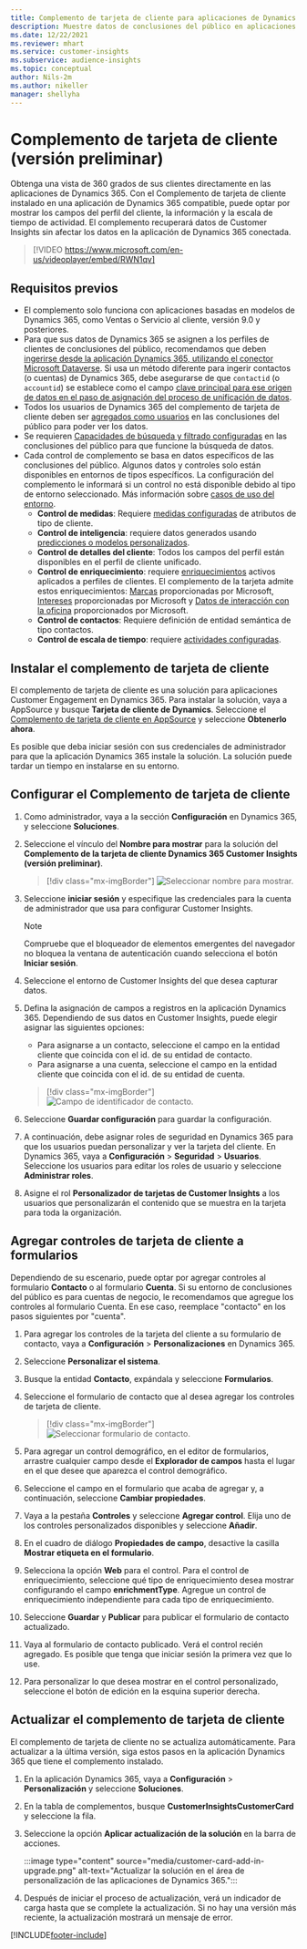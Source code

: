 ```yaml
---
title: Complemento de tarjeta de cliente para aplicaciones de Dynamics 365 (contiene vídeo)
description: Muestre datos de conclusiones del público en aplicaciones de Dynamics 365 con este complemento.
ms.date: 12/22/2021
ms.reviewer: mhart
ms.service: customer-insights
ms.subservice: audience-insights
ms.topic: conceptual
author: Nils-2m
ms.author: nikeller
manager: shellyha
---
```


# <a name="customer-card-add-in-preview"></a>Complemento de tarjeta de cliente (versión preliminar)



Obtenga una vista de 360 grados de sus clientes directamente en las aplicaciones de Dynamics 365. Con el Complemento de tarjeta de cliente instalado en una aplicación de Dynamics 365 compatible, puede optar por mostrar los campos del perfil del cliente, la información y la escala de tiempo de actividad. El complemento recuperará datos de Customer Insights sin afectar los datos en la aplicación de Dynamics 365 conectada.

> [!VIDEO https://www.microsoft.com/en-us/videoplayer/embed/RWN1qv]

## <a name="prerequisites"></a>Requisitos previos

- El complemento solo funciona con aplicaciones basadas en modelos de Dynamics 365, como Ventas o Servicio al cliente, versión 9.0 y posteriores.
- Para que sus datos de Dynamics 365 se asignen a los perfiles de clientes de conclusiones del público, recomendamos que deben [ingerirse desde la aplicación Dynamics 365, utilizando el conector Microsoft Dataverse](connect-power-query.md). Si usa un método diferente para ingerir contactos (o cuentas) de Dynamics 365, debe asegurarse de que `contactid` (o `accountid`) se establece como el campo [clave principal para ese origen de datos en el paso de asignación del proceso de unificación de datos](map-entities.md#select-primary-key-and-semantic-type-for-attributes). 
- Todos los usuarios de Dynamics 365 del complemento de tarjeta de cliente deben ser [agregados como usuarios](permissions.md) en las conclusiones del público para poder ver los datos.
- Se requieren [Capacidades de búsqueda y filtrado configuradas](search-filter-index.md) en las conclusiones del público para que funcione la búsqueda de datos.
- Cada control de complemento se basa en datos específicos de las conclusiones del público. Algunos datos y controles solo están disponibles en entornos de tipos específicos. La configuración del complemento le informará si un control no está disponible debido al tipo de entorno seleccionado. Más información sobre [casos de uso del entorno](work-with-business-accounts.md).
  - **Control de medidas**: Requiere [medidas configuradas](measures.md) de atributos de tipo de cliente.
  - **Control de inteligencia**: requiere datos generados usando [predicciones o modelos personalizados](predictions-overview.md).
  - **Control de detalles del cliente**: Todos los campos del perfil están disponibles en el perfil de cliente unificado.
  - **Control de enriquecimiento**: requiere [enriquecimientos](enrichment-hub.md) activos aplicados a perfiles de clientes. El complemento de la tarjeta admite estos enriquecimientos: [Marcas](enrichment-microsoft.md) proporcionadas por Microsoft, [Intereses](enrichment-microsoft.md) proporcionadas por Microsoft y [Datos de interacción con la oficina](enrichment-office.md) proporcionados por Microsoft.
  - **Control de contactos**: Requiere definición de entidad semántica de tipo contactos.
  - **Control de escala de tiempo**: requiere [actividades configuradas](activities.md).

## <a name="install-the-customer-card-add-in"></a>Instalar el complemento de tarjeta de cliente

El complemento de tarjeta de cliente es una solución para aplicaciones Customer Engagement en Dynamics 365. Para instalar la solución, vaya a AppSource y busque **Tarjeta de cliente de Dynamics**. Seleccione el [Complemento de tarjeta de cliente en AppSource](https://appsource.microsoft.com/product/dynamics-365/mscrm.dynamics_365_customer_insights_customer_card_addin?tab=Overview) y seleccione **Obtenerlo ahora**.

Es posible que deba iniciar sesión con sus credenciales de administrador para que la aplicación Dynamics 365 instale la solución. La solución puede tardar un tiempo en instalarse en su entorno.

## <a name="configure-the-customer-card-add-in"></a>Configurar el Complemento de tarjeta de cliente

1. Como administrador, vaya a la sección **Configuración** en Dynamics 365, y seleccione **Soluciones**.

1. Seleccione el vínculo del **Nombre para mostrar** para la solución del **Complemento de la tarjeta de cliente Dynamics 365 Customer Insights (versión preliminar)**.

   > [!div class="mx-imgBorder"]
   > ![Seleccionar nombre para mostrar.](media/select-display-name.png "Seleccionar nombre para mostrar.")

1. Seleccione **iniciar sesión** y especifique las credenciales para la cuenta de administrador que usa para configurar Customer Insights.

   > [!NOTE]
   > Compruebe que el bloqueador de elementos emergentes del navegador no bloquea la ventana de autenticación cuando selecciona el botón **Iniciar sesión**.

1. Seleccione el entorno de Customer Insights del que desea capturar datos.

1. Defina la asignación de campos a registros en la aplicación Dynamics 365. Dependiendo de sus datos en Customer Insights, puede elegir asignar las siguientes opciones:
   - Para asignarse a un contacto, seleccione el campo en la entidad cliente que coincida con el id. de su entidad de contacto.
   - Para asignarse a una cuenta, seleccione el campo en la entidad cliente que coincida con el id. de su entidad de cuenta.

   > [!div class="mx-imgBorder"]
   > ![Campo de identificador de contacto.](media/contact-id-field.png "Campo de identificador de contacto.")

1. Seleccione **Guardar configuración** para guardar la configuración.

1. A continuación, debe asignar roles de seguridad en Dynamics 365 para que los usuarios puedan personalizar y ver la tarjeta del cliente. En Dynamics 365, vaya a **Configuración** > **Seguridad** > **Usuarios**. Seleccione los usuarios para editar los roles de usuario y seleccione **Administrar roles**.

1. Asigne el rol **Personalizador de tarjetas de Customer Insights** a los usuarios que personalizarán el contenido que se muestra en la tarjeta para toda la organización.

## <a name="add-customer-card-controls-to-forms"></a>Agregar controles de tarjeta de cliente a formularios

Dependiendo de su escenario, puede optar por agregar controles al formulario **Contacto** o al formulario **Cuenta**. Si su entorno de conclusiones del público es para cuentas de negocio, le recomendamos que agregue los controles al formulario Cuenta. En ese caso, reemplace "contacto" en los pasos siguientes por "cuenta".

1. Para agregar los controles de la tarjeta del cliente a su formulario de contacto, vaya a **Configuración** > **Personalizaciones** en Dynamics 365.

1. Seleccione **Personalizar el sistema**.

1. Busque la entidad **Contacto**, expándala y seleccione **Formularios**.

1. Seleccione el formulario de contacto que al desea agregar los controles de tarjeta de cliente.

    > [!div class="mx-imgBorder"]
    > ![Seleccionar formulario de contacto.](media/contact-active-forms.png "Seleccionar formulario de contacto.")

1. Para agregar un control demográfico, en el editor de formularios, arrastre cualquier campo desde el **Explorador de campos** hasta el lugar en el que desee que aparezca el control demográfico.

1. Seleccione el campo en el formulario que acaba de agregar y, a continuación, seleccione **Cambiar propiedades**.

1. Vaya a la pestaña **Controles** y seleccione **Agregar control**. Elija uno de los controles personalizados disponibles y seleccione **Añadir**.

1. En el cuadro de diálogo **Propiedades de campo**, desactive la casilla **Mostrar etiqueta en el formulario**.

1. Selecciona la opción **Web** para el control. Para el control de enriquecimiento, seleccione qué tipo de enriquecimiento desea mostrar configurando el campo **enrichmentType**. Agregue un control de enriquecimiento independiente para cada tipo de enriquecimiento.

1. Seleccione **Guardar** y **Publicar** para publicar el formulario de contacto actualizado.

1. Vaya al formulario de contacto publicado. Verá el control recién agregado. Es posible que tenga que iniciar sesión la primera vez que lo use.

1. Para personalizar lo que desea mostrar en el control personalizado, seleccione el botón de edición en la esquina superior derecha.

## <a name="upgrade-customer-card-add-in"></a>Actualizar el complemento de tarjeta de cliente

El complemento de tarjeta de cliente no se actualiza automáticamente. Para actualizar a la última versión, siga estos pasos en la aplicación Dynamics 365 que tiene el complemento instalado.

1. En la aplicación Dynamics 365, vaya a **Configuración** > **Personalización** y seleccione **Soluciones**.

1. En la tabla de complementos, busque **CustomerInsightsCustomerCard** y seleccione la fila.

1. Seleccione la opción **Aplicar actualización de la solución** en la barra de acciones.

   :::image type="content" source="media/customer-card-add-in-upgrade.png" alt-text="Actualizar la solución en el área de personalización de las aplicaciones de Dynamics 365.":::

1. Después de iniciar el proceso de actualización, verá un indicador de carga hasta que se complete la actualización. Si no hay una versión más reciente, la actualización mostrará un mensaje de error.


[!INCLUDE[footer-include](../includes/footer-banner.md)]
